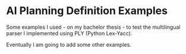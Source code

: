 # AI Planning Definition Examples

Some examples I used - on my bachelor thesis - to test the multilingual parser I implemented using PLY (Python Lex-Yacc).

Eventually I am going to add some other examples.